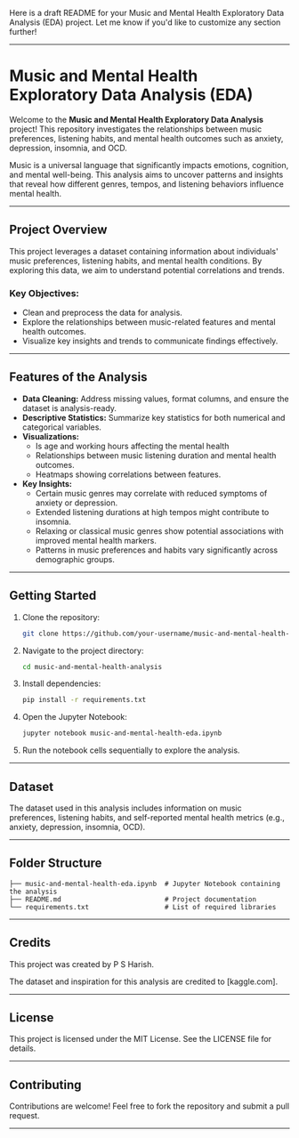 

Here is a draft README for your Music and Mental Health Exploratory Data Analysis (EDA) project. Let me know if you'd like to customize any section further!

---

# Music and Mental Health Exploratory Data Analysis (EDA)

Welcome to the **Music and Mental Health Exploratory Data Analysis** project! This repository investigates the relationships between music preferences, listening habits, and mental health outcomes such as anxiety, depression, insomnia, and OCD.

Music is a universal language that significantly impacts emotions, cognition, and mental well-being. This analysis aims to uncover patterns and insights that reveal how different genres, tempos, and listening behaviors influence mental health.

---

## Project Overview

This project leverages a dataset containing information about individuals' music preferences, listening habits, and mental health conditions. By exploring this data, we aim to understand potential correlations and trends.

### Key Objectives:
- Clean and preprocess the data for analysis.
- Explore the relationships between music-related features and mental health outcomes.
- Visualize key insights and trends to communicate findings effectively.

---

## Features of the Analysis

- **Data Cleaning:** Address missing values, format columns, and ensure the dataset is analysis-ready.
- **Descriptive Statistics:** Summarize key statistics for both numerical and categorical variables.
- **Visualizations:**
  - Is age and working hours affecting the mental health 
  - Relationships between music listening duration and mental health outcomes.
  - Heatmaps showing correlations between features.
- **Key Insights:**
  - Certain music genres may correlate with reduced symptoms of anxiety or depression.
  - Extended listening durations at high tempos might contribute to insomnia.
  - Relaxing or classical music genres show potential associations with improved mental health markers.
  - Patterns in music preferences and habits vary significantly across demographic groups.

---

## Getting Started

1. Clone the repository:

   ```bash
   git clone https://github.com/your-username/music-and-mental-health-analysis.git
   ```

2. Navigate to the project directory:

   ```bash
   cd music-and-mental-health-analysis
   ```

3. Install dependencies:

   ```bash
   pip install -r requirements.txt
   ```

4. Open the Jupyter Notebook:

   ```bash
   jupyter notebook music-and-mental-health-eda.ipynb
   ```

5. Run the notebook cells sequentially to explore the analysis.

---

## Dataset

The dataset used in this analysis includes information on music preferences, listening habits, and self-reported mental health metrics (e.g., anxiety, depression, insomnia, OCD). 

---

## Folder Structure

```
├── music-and-mental-health-eda.ipynb  # Jupyter Notebook containing the analysis
├── README.md                          # Project documentation
└── requirements.txt                   # List of required libraries
```

---

## Credits

This project was created by P S Harish.

The dataset and inspiration for this analysis are credited to [kaggle.com].

---

## License

This project is licensed under the MIT License. See the LICENSE file for details.

---

## Contributing

Contributions are welcome! Feel free to fork the repository and submit a pull request. 

---
